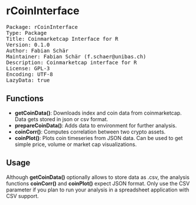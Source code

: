 # rCoinInterface
<pre>
Package: rCoinInterface
Type: Package
Title: Coinmarketcap Interface for R
Version: 0.1.0
Author: Fabian Schär
Maintainer: Fabian Schär (f.schaer@unibas.ch)
Description: Coinmarketcap interface for R
License: GPL-3
Encoding: UTF-8
LazyData: true
</pre>

## Functions
* **getCoinData()**: Downloads index and coin data from coinmarketcap. Data gets stored in json or csv format.
* **prepareCoinData()**: Adds data to environment for further analysis.
* **coinCorr()**: Computes correlation between two crypto assets.
* **coinPlot()**: Plots coin timeseries from JSON data. Can be used to get simple price, volume or market cap visualizations.

## Usage
Although **getCoinData()** optionally allows to store data as .csv, the analysis functions **coinCorr()** and **coinPlot()** expect JSON format. Only use the CSV parameter if you plan to run your analysis in a spreadsheet application with CSV support.
